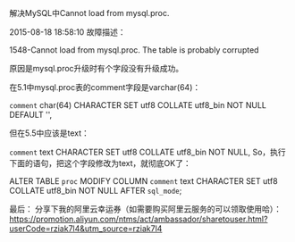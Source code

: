 解决MySQL中Cannot load from mysql.proc.


2015-08-18 18:58:10
故障描述：

1548-Cannot load from mysql.proc. The table is probably corrupted


原因是mysql.proc升级时有个字段没有升级成功。

在5.1中mysql.proc表的comment字段是varchar(64)：

  `comment` char(64) CHARACTER SET utf8 COLLATE utf8_bin NOT NULL DEFAULT '',

但在5.5中应该是text：

 `comment` text CHARACTER SET utf8 COLLATE utf8_bin NOT NULL,   So，执行下面的语句，把这个字段修改为text，就彻底OK了： 

ALTER TABLE `proc`
MODIFY COLUMN `comment`  text CHARACTER SET utf8 COLLATE utf8_bin NOT NULL AFTER `sql_mode`;


最后：
分享下我的阿里云幸运券（如需要购买阿里云服务的可以领取使用哈）：https://promotion.aliyun.com/ntms/act/ambassador/sharetouser.html?userCode=rziak7l4&utm_source=rziak7l4





